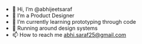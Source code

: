 - 👋 Hi, I’m @abhijeetsaraf
- 👀 I’m a Product Designer
- 🌱 I’m currently learning prototyping through code
- 💞️ Running around design systems
- 📫 How to reach me abhi.saraf25@gmail.com

<!---
abhijeetsaraf/abhijeetsaraf is a ✨ special ✨ repository because its `README.md` (this file) appears on your GitHub profile.
You can click the Preview link to take a look at your changes.
--->
